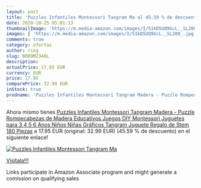 ```yaml
---
layout: post
title: 'Puzzles Infantiles Montessori Tangram Ma al 45.59 % de descuento'
date: 2020-10-25 05:01:13
thumbnailImage: 'https://m.media-amazon.com/images/I/51kD5UQ9GcL._SL200_.jpg'
images: [ 'https://m.media-amazon.com/images/I/51kD5UQ9GcL._SL200_.jpg' ]
comments: true
category: ofertas
author: ring
slug: B089M2346L
description:
actualPrice: 17.95 EUR
currency: EUR
price: 17.95
comparePrice: 32.99 EUR
inStock: true
prodname: 'Puzzles Infantiles Montessori Tangram Madera - Puzzle Rompecabezas de Madera Educativos Juegos DIY Montessori Juguetes para 3 4 5 6 Anos Niños Niñas Gráficos Tangram Juguete Regalo de Stem 180 Piezas'
---
```


Ahora mismo tienes [Puzzles Infantiles Montessori Tangram Madera - Puzzle Rompecabezas de Madera Educativos Juegos DIY Montessori Juguetes para 3 4 5 6 Anos Niños Niñas Gráficos Tangram Juguete Regalo de Stem 180 Piezas](https://www.amazon.es/dp/B089M2346L/?tag=tolees-21) a 17.95 EUR (original: 32.99 EUR) (45.59 %  de descuento) en el siguiente enlace!

[![Puzzles Infantiles Montessori Tangram Ma](https://m.media-amazon.com/images/I/51kD5UQ9GcL._SL200_.jpg)](https://www.amazon.es/dp/B089M2346L/?tag=tolees-21)

[Visítala!!!](https://www.amazon.es/dp/B089M2346L/?tag=tolees-21)

Links participate in Amazon Associate program and might generate a comission on qualifying sales
